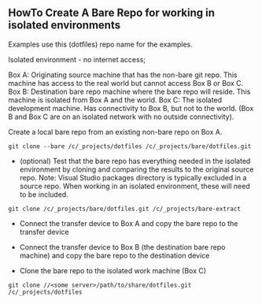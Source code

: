 ## HowTo Create A Bare Repo for working in isolated environments
Examples use this (dotfiles) repo name for the examples.

Isolated environment - no internet access;


Box A: Originating source machine that has the non-bare git repo. This machine has access to the real world but cannot access Box B or Box C.
Box B: Destination bare repo machine where the bare repo will reside. This machine is isolated from Box A and the world.
Box C: The isolated development machine. Has connectivity to Box B, but not to the world.
(Box B and Box C are on an isolated network with no outside connectivity).

Create a local bare repo from an existing non-bare repo on Box A.
```
git clone --bare /c/_projects/dotfiles /c/_projects/bare/dotfiles.git
```

* (optional) Test that the bare repo has everything needed in the isolated environment by cloning and comparing the results to the original source repo.
Note: Visual Studio packages directory is typically excluded in a source repo. 
When working in an isolated environment, these will need to be included.
```
git clone /c/_projects/bare/dotfiles.git /c/_projects/bare-extract
```

* Connect the transfer device to Box A and copy the bare repo to the transfer device

* Connect the transfer device to Box B (the destination bare repo machine) and copy the bare repo to the destination device


* Clone the bare repo to the isolated work machine (Box C)
```
git clone //<some server>/path/to/share/dotfiles.git /c/_projects/dotfiles
```





